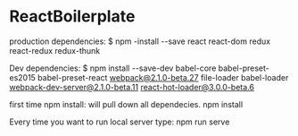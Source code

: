 # ReactBoilerplate
production dependencies:
$ npm -install --save react react-dom redux react-redux redux-thunk 


Dev dependencies:
$ npm install --save-dev babel-core babel-preset-es2015 babel-preset-react webpack@2.1.0-beta.27 file-loader babel-loader webpack-dev-server@2.1.0-beta.11 react-hot-loader@3.0.0-beta.6

first time npm install: will pull down all dependecies.
npm install

Every time you want to run local server type:
npm run serve

